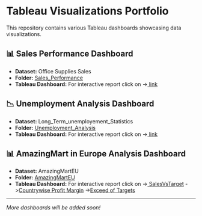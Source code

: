 # Tableau Visualizations Portfolio
This repository contains various Tableau dashboards showcasing data visualizations.

## 📊 Sales Performance Dashboard
- **Dataset:** Office Supplies Sales
- **Folder:** [Sales_Performance](./Sales_Performance/)
- **Tableau Dashboard:** For interactive report click on ->[ link](https://public.tableau.com/views/Book1_17432454531890/Sheet1?:language=en-US&:sid=&:redirect=auth&:display_count=n&:origin=viz_share_link)

## 📉 Unemployment Analysis Dashboard
- **Dataset:** Long_Term_unemployement_Statistics
- **Folder:** [Unemployment_Analysis](./Unemployment_Analysis/)
- **Tableau Dashboard:** For interactive report click on ->[ link](https://public.tableau.com/views/section3_17433043640200/Sheet1?:language=en-US&:sid=&:redirect=auth&:display_count=n&:origin=viz_share_link)

## 📊 AmazingMart in Europe Analysis Dashboard
- **Dataset:** AmazingMartEU
- **Folder:** [AmazingMartEU](./AmazingMartEU/)
- **Tableau Dashboard:** For interactive report click on ->[ SalesVsTarget](https://public.tableau.com/views/Sales_VS_Targets/Sheet1?:language=en-US&:sid=&:redirect=auth&:display_count=n&:origin=viz_share_link)
->[Countrywise Profit Margin](https://public.tableau.com/views/AmazingMartProfitMarginViz/ProfitMarginDashboard?:language=en-US&:sid=&:redirect=auth&:display_count=n&:origin=viz_share_link)
->[Exceed of Targets](https://public.tableau.com/views/ExceedofTarget/Sheet1?:language=en-US&:sid=&:redirect=auth&:display_count=n&:origin=viz_share_link)

---
*More dashboards will be added soon!*

